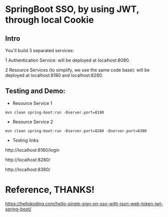 # SpringBoot SSO, by using JWT, through local Cookie

## Intro

You'll build 3 separated services:

1 Authentication Service: will be deployed at localhost:8080.

2 Resource Services (to simplify, we use the same code base): will be deployed at localhost:8180 and localhost:8280.


## Testing and Demo:


- Resource Service 1

`mvn clean spring-boot:run -Dserver.port=8180`

- Resource Service 2

`mvn clean spring-boot:run -Dserver.port=8280
-Dserver.port=8380`

- Testing links

http://localhost:8180/login

http://localhost:8280/

http://localhost:8380/



# Reference, THANKS!

https://hellokoding.com/hello-single-sign-on-sso-with-json-web-token-jwt-spring-boot/

